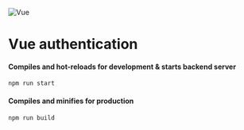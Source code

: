![Vue](https://img.shields.io/badge/Vue-006900.svg)


# Vue authentication

#### Compiles and hot-reloads for development & starts backend server

```
npm run start
```

#### Compiles and minifies for production

```
npm run build
```

